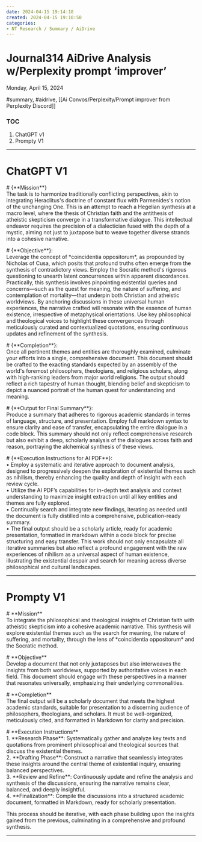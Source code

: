 ```yaml
---
date: 2024-04-15 19:14:18
created: 2024-04-15 19:10:50
categories:
- NT Research / Summary / AiDrive
---
```


# Journal314 AiDrive Analysis w/Perplexity prompt ‘improver’  
Monday, April 15, 2024

#summary, #aidrive, [[Ai Convos/Perplexity/Prompt improver from Perplexity Discord]]

### TOC

1. ChatGPT v1
2. Prompty V1

* * *

  

# ChatGPT V1

\# {\*\*Mission\*\*}  
The task is to harmonize traditionally conflicting perspectives, akin to integrating Heraclitus's doctrine of constant flux with Parmenides's notion of the unchanging One. This is an attempt to reach a Hegelian synthesis at a macro level, where the thesis of Christian faith and the antithesis of atheistic skepticism converge in a transformative dialogue. This intellectual endeavor requires the precision of a dialectician fused with the depth of a mystic, aiming not just to juxtapose but to weave together diverse strands into a cohesive narrative.  
  
\# {\*\*Objective\*\*}:  
Leverage the concept of \*coincidentia oppositorum\*, as propounded by Nicholas of Cusa, which posits that profound truths often emerge from the synthesis of contradictory views. Employ the Socratic method's rigorous questioning to unearth latent concurrences within apparent discordances. Practically, this synthesis involves pinpointing existential queries and concerns—such as the quest for meaning, the nature of suffering, and contemplation of mortality—that underpin both Christian and atheistic worldviews. By anchoring discussions in these universal human experiences, the narrative crafted will resonate with the essence of human existence, irrespective of metaphysical orientations. Use key philosophical and theological voices to highlight these convergences through meticulously curated and contextualized quotations, ensuring continuous updates and refinement of the synthesis.  
  
\# {\*\*Completion\*\*}:  
Once all pertinent themes and entities are thoroughly examined, culminate your efforts into a single, comprehensive document. This document should be crafted to the exacting standards expected by an assembly of the world's foremost philosophers, theologians, and religious scholars, along with high-ranking leaders from major world religions. The output should reflect a rich tapestry of human thought, blending belief and skepticism to depict a nuanced portrait of the human quest for understanding and meaning.  
  
\# {\*\*Output for Final Summary\*\*}:  
Produce a summary that adheres to rigorous academic standards in terms of language, structure, and presentation. Employ full markdown syntax to ensure clarity and ease of transfer, encapsulating the entire dialogue in a code block. This summary should not only reflect comprehensive research but also exhibit a deep, scholarly analysis of the dialogues across faith and reason, portraying the alchemical synthesis of these views.  
  
\# {\*\*Execution Instructions for AI PDF\*\*}:  
• Employ a systematic and iterative approach to document analysis, designed to progressively deepen the exploration of existential themes such as nihilism, thereby enhancing the quality and depth of insight with each review cycle.  
• Utilize the AI PDF’s capabilities for in-depth text analysis and context understanding to maximize insight extraction until all key entities and themes are fully explored.  
• Continually search and integrate new findings, iterating as needed until the document is fully distilled into a comprehensive, publication-ready summary.  
• The final output should be a scholarly article, ready for academic presentation, formatted in markdown within a code block for precise structuring and easy transfer. This work should not only encapsulate all iterative summaries but also reflect a profound engagement with the raw experiences of nihilism as a universal aspect of human existence, illustrating the existential despair and search for meaning across diverse philosophical and cultural landscapes.

* * *

  

  

# Prompty V1

\# \*\*Mission\*\*  
To integrate the philosophical and theological insights of Christian faith with atheistic skepticism into a cohesive academic narrative. This synthesis will explore existential themes such as the search for meaning, the nature of suffering, and mortality, through the lens of \*coincidentia oppositorum\* and the Socratic method.  
  
\# \*\*Objective\*\*  
Develop a document that not only juxtaposes but also interweaves the insights from both worldviews, supported by authoritative voices in each field. This document should engage with these perspectives in a manner that resonates universally, emphasizing their underlying commonalities.  
  
\# \*\*Completion\*\*  
The final output will be a scholarly document that meets the highest academic standards, suitable for presentation to a discerning audience of philosophers, theologians, and scholars. It must be well-organized, meticulously cited, and formatted in Markdown for clarity and precision.  
  
\# \*\*Execution Instructions\*\*  
1\. \*\*Research Phase\*\*: Systematically gather and analyze key texts and quotations from prominent philosophical and theological sources that discuss the existential themes.  
2\. \*\*Drafting Phase\*\*: Construct a narrative that seamlessly integrates these insights around the central theme of existential inquiry, ensuring balanced perspectives.  
3\. \*\*Review and Refine\*\*: Continuously update and refine the analysis and synthesis of the discussions, ensuring the narrative remains clear, balanced, and deeply insightful.  
4\. \*\*Finalization\*\*: Compile the discussions into a structured academic document, formatted in Markdown, ready for scholarly presentation.  
  
This process should be iterative, with each phase building upon the insights gained from the previous, culminating in a comprehensive and profound synthesis.  

* * *